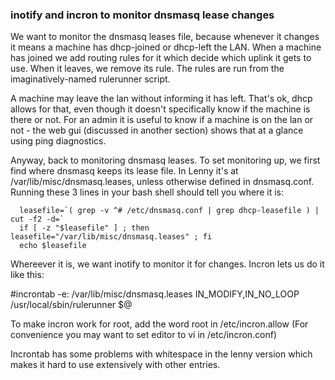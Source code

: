 ### inotify and incron to monitor dnsmasq lease changes ###

We want to monitor the dnsmasq leases file, because whenever it changes it means a machine has dhcp-joined or dhcp-left the LAN. When a machine has joined we add routing rules for it which decide which uplink it gets to use. When it leaves, we remove its rule. The rules are run from the imaginatively-named rulerunner script.

A machine may leave the lan without informing it has left. That's ok, dhcp allows for that, even though it doesn't specifically know if the machine is there or not. For an admin it is useful to know if a machine is on the lan or not - the web gui (discussed in another section) shows that at a glance using ping diagnostics.

Anyway, back to monitoring dnsmasq leases. To set  monitoring up, we first find where dnsmasq keeps its lease file. In Lenny it's at /var/lib/misc/dnsmasq.leases, unless otherwise defined in dnsmasq.conf. Running these 3 lines in your bash shell should tell you where it is:

```
  leasefile=`( grep -v ^# /etc/dnsmasq.conf | grep dhcp-leasefile ) | cut -f2 -d=`
  if [ -z "$leasefile" ] ; then leasefile="/var/lib/misc/dnsmasq.leases" ; fi
  echo $leasefile
```

Whereever it is, we want inotify to monitor it for changes. Incron lets us do it like this:

#incrontab -e:
/var/lib/misc/dnsmasq.leases IN\_MODIFY,IN\_NO\_LOOP /usr/local/sbin/rulerunner $@

To make incron work for root, add the word root in /etc/incron.allow
(For convenience you may want to set editor to vi in /etc/incron.conf)

Incrontab has some problems with whitespace in the lenny version which makes it hard to use extensively with other entries.